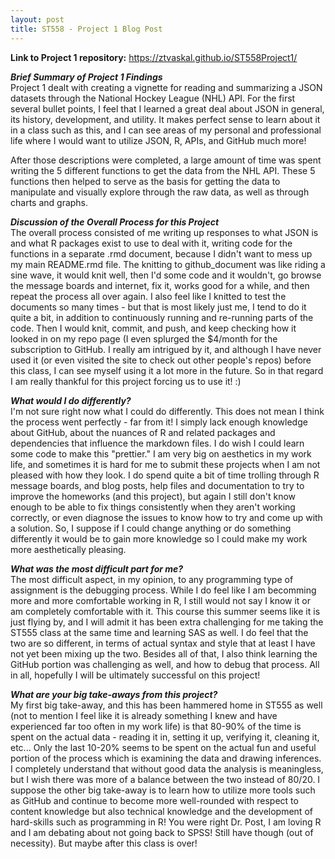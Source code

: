 ```yaml
---
layout: post
title: ST558 - Project 1 Blog Post
---
```


<b>Link to Project 1 repository:</b>   <a href="https://ztvaskal.github.io/ST558Project1/">https://ztvaskal.github.io/ST558Project1/</a>

<i><b>Brief Summary of Project 1 Findings</b></i>    
Project 1 dealt with creating a vignette for reading and summarizing a JSON datasets through the National Hockey League (NHL) API.  For the first several bullet points, I feel that I learned a great deal about JSON in general, its history, development, and utility.  It makes perfect sense to learn about it in a class such as this, and I can see areas of my personal and professional life where I would want to utilize JSON, R, APIs, and GitHub much more!

After those descriptions were completed, a large amount of time was spent writing the 5 different functions to get the data from the NHL API.  These 5 functions then helped to serve as the basis for getting the data to manipulate and visually explore through the raw data, as well as through charts and graphs.

<i><b>Discussion of the Overall Process for this Project</b></i>    
The overall process consisted of me writing up responses to what JSON is and what R packages exist to use to deal with it, writing code for the functions in a separate .rmd document, because I didn't want to mess up my main README.rmd file.  The knitting to github_document was like riding a sine wave, it would knit well, then I'd some code and it wouldn't, go browse the message boards and internet, fix it, works good for a while, and then repeat the process all over again.  I also feel like I knitted to test the documents so many times - but that is most likely just me, I tend to do it quite a bit, in addition to continuously running and re-running parts of the code.  Then I would knit, commit, and push, and keep checking how it looked in on my repo page (I even splurged the $4/month for the subscription to GitHub. I really am intrigued by it, and although I have never used it (or even visited the site to check out other people's repos) before this class, I can see myself using it a lot more in the future.  So in that regard I am really thankful for this project forcing us to use it! :)

<i><b>What would I do differently?</b></i>    
I'm not sure right now what I could do differently.  This does not mean I think the process went perfectly - far from it!  I simply lack enough knowledge about GitHub, about the nuances of R and related packages and dependencies that influence the markdown files.  I do wish I could learn some code to make this "prettier."  I am very big on aesthetics in my work life, and sometimes it is hard for me to submit these projects when I am not pleased with how they look.  I do spend quite a bit of time trolling through R message boards, and blog posts, help files and documentation to try to improve the homeworks (and this project), but again I still don't know enough to be able to fix things consistently when they aren't working correctly, or even diagnose the issues to know how to try and come up with a solution.  So, I suppose if I could change anything or do something differently it would be to gain more knowledge so I could make my work more aesthetically pleasing.

<i><b>What was the most difficult part for me?</b></i>  
The most difficult aspect, in my opinion, to any programming type of assignment is the debugging process.  While I do feel like I am becomming more and more comfortable working in R, I still would not say I know it or am completely comfortable with it.  This course this summer seems like it is just flying by, and I will admit it has been extra challenging for me taking the ST555 class at the same time and learning SAS as well.  I do feel that the two are so different, in terms of actual syntax and style that at least I have not yet been mixing up the two.  Besides all of that, I also think learning the GitHub portion was challenging as well, and how to debug that process.  All in all, hopefully I will be ultimately successful on this project!

<i><b>What are your big take-aways from this project?</b></i>  
My first big take-away, and this has been hammered home in ST555 as well (not to mention I feel like it is already something I knew and have experienced far too often in my work life) is that 80-90% of the time is spent on the actual data - reading it in, setting it up, verifying it, cleaning it, etc...   Only the last 10-20% seems to be spent on the actual fun and useful portion of the process which is examining the data and drawing inferences.  I completely understand that without good data the analysis is meaningless, but I wish there was more of a balance between the two instead of 80/20.  I suppose the other big take-away is to learn how to utilize more tools such as GitHub and continue to become more well-rounded with respect to content knowledge but also technical knowledge and the development of hard-skills such as programming in R!  You were right Dr. Post, I am loving R and I am debating about not going back to SPSS!  Still have though (out of necessity).  But maybe after this class is over! 
